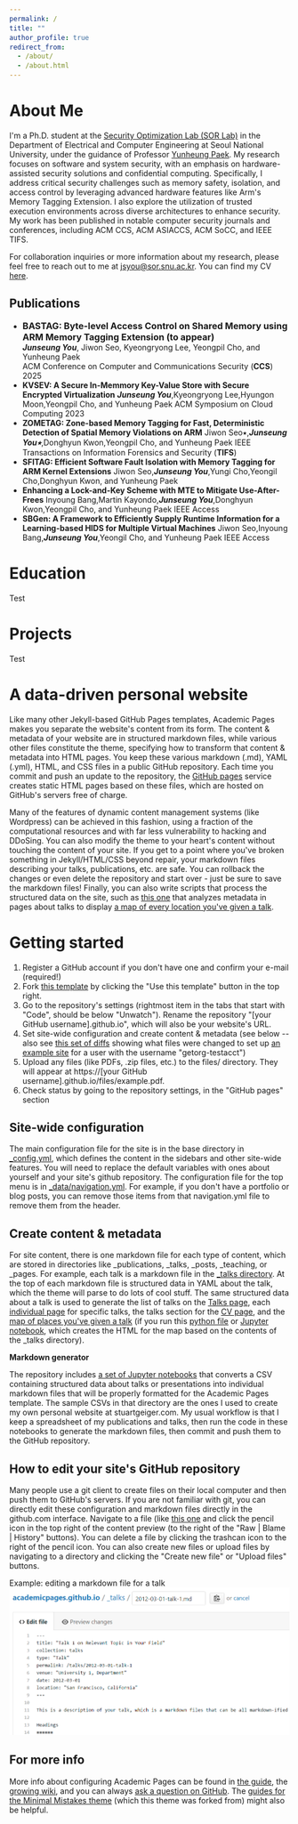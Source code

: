 ```yaml
---
permalink: /
title: ""
author_profile: true
redirect_from: 
  - /about/
  - /about.html
---
```


About Me
======
I'm a Ph.D. student at the [Security Optimization Lab (SOR Lab)](http://sor.snu.ac.kr) in the Department of Electrical and Computer Engineering at Seoul National University, under the guidance of Professor [Yunheung Paek](http://sor.snu.ac.kr/document/ypaek). My research focuses on software and system security, with an emphasis on hardware-assisted security solutions and confidential computing. Specifically, I address critical security challenges such as memory safety, isolation, and access control by leveraging advanced hardware features like Arm's Memory Tagging Extension. I also explore the utilization of trusted execution environments across diverse architectures to enhance security. My work has been published in notable computer security journals and conferences, including ACM CCS, ACM ASIACCS, ACM SoCC, and IEEE TIFS.

For collaboration inquiries or more information about my research, please feel free to reach out to me at jsyou@sor.snu.ac.kr. You can find my CV [here]().

Publications
------
- <span style="font-size: 16px;">**BASTAG: Byte-level Access Control on Shared Memory using ARM Memory Tagging Extension (to appear)**</span><br>
  <span style="font-size: 14px;">_**Junseung You**_, Jiwon Seo, Kyeongryong Lee, Yeongpil Cho, and Yunheung Paek</span><br>
  <span style="font-size: 14px;">ACM Conference on Computer and Communications Security (**CCS**) 2025</span><br>
- **KVSEV: A Secure In-Memmory Key-Value Store with Secure Encrypted Virtualization**
  _**Junseung You**_,Kyeongryong Lee,Hyungon Moon,Yeongpil Cho, and Yunheung Paek
  ACM Symposium on Cloud Computing 2023
- **ZOMETAG: Zone-based Memory Tagging for Fast, Deterministic Detection of Spatial Memory Violations on ARM**
  Jiwon Seo⭑,_**Junseung You⭑**_,Donghyun Kwon,Yeongpil Cho, and Yunheung Paek
  IEEE Transactions on Information Forensics and Security (**TIFS**)
- **SFITAG: Efficient Software Fault Isolation with Memory Tagging for ARM Kernel Extensions**
  Jiwon Seo,_**Junseung You**_,Yungi Cho,Yeongil Cho,Donghyun Kwon, and Yunheung Paek
- **Enhancing a Lock-and-Key Scheme with MTE to Mitigate Use-After-Frees**
  Inyoung Bang,Martin Kayondo,_**Junseung You**_,Donghyun Kwon,Yeongpil Cho, and Yunheung Paek
  IEEE Access
- **SBGen: A Framework to Efficiently Supply Runtime Information for a Learning-based HIDS for Multiple Virtual Machines**
  Jiwon Seo,Inyoung Bang,_**Junseung You**_,Yeongil Cho, and Yunheung Paek
  IEEE Access



Education
======
Test




Projects
=======
Test

A data-driven personal website
======
Like many other Jekyll-based GitHub Pages templates, Academic Pages makes you separate the website's content from its form. The content & metadata of your website are in structured markdown files, while various other files constitute the theme, specifying how to transform that content & metadata into HTML pages. You keep these various markdown (.md), YAML (.yml), HTML, and CSS files in a public GitHub repository. Each time you commit and push an update to the repository, the [GitHub pages](https://pages.github.com/) service creates static HTML pages based on these files, which are hosted on GitHub's servers free of charge.

Many of the features of dynamic content management systems (like Wordpress) can be achieved in this fashion, using a fraction of the computational resources and with far less vulnerability to hacking and DDoSing. You can also modify the theme to your heart's content without touching the content of your site. If you get to a point where you've broken something in Jekyll/HTML/CSS beyond repair, your markdown files describing your talks, publications, etc. are safe. You can rollback the changes or even delete the repository and start over - just be sure to save the markdown files! Finally, you can also write scripts that process the structured data on the site, such as [this one](https://github.com/academicpages/academicpages.github.io/blob/master/talkmap.ipynb) that analyzes metadata in pages about talks to display [a map of every location you've given a talk](https://academicpages.github.io/talkmap.html).

Getting started
======
1. Register a GitHub account if you don't have one and confirm your e-mail (required!)
1. Fork [this template](https://github.com/academicpages/academicpages.github.io) by clicking the "Use this template" button in the top right. 
1. Go to the repository's settings (rightmost item in the tabs that start with "Code", should be below "Unwatch"). Rename the repository "[your GitHub username].github.io", which will also be your website's URL.
1. Set site-wide configuration and create content & metadata (see below -- also see [this set of diffs](http://archive.is/3TPas) showing what files were changed to set up [an example site](https://getorg-testacct.github.io) for a user with the username "getorg-testacct")
1. Upload any files (like PDFs, .zip files, etc.) to the files/ directory. They will appear at https://[your GitHub username].github.io/files/example.pdf.  
1. Check status by going to the repository settings, in the "GitHub pages" section

Site-wide configuration
------
The main configuration file for the site is in the base directory in [_config.yml](https://github.com/academicpages/academicpages.github.io/blob/master/_config.yml), which defines the content in the sidebars and other site-wide features. You will need to replace the default variables with ones about yourself and your site's github repository. The configuration file for the top menu is in [_data/navigation.yml](https://github.com/academicpages/academicpages.github.io/blob/master/_data/navigation.yml). For example, if you don't have a portfolio or blog posts, you can remove those items from that navigation.yml file to remove them from the header. 

Create content & metadata
------
For site content, there is one markdown file for each type of content, which are stored in directories like _publications, _talks, _posts, _teaching, or _pages. For example, each talk is a markdown file in the [_talks directory](https://github.com/academicpages/academicpages.github.io/tree/master/_talks). At the top of each markdown file is structured data in YAML about the talk, which the theme will parse to do lots of cool stuff. The same structured data about a talk is used to generate the list of talks on the [Talks page](https://academicpages.github.io/talks), each [individual page](https://academicpages.github.io/talks/2012-03-01-talk-1) for specific talks, the talks section for the [CV page](https://academicpages.github.io/cv), and the [map of places you've given a talk](https://academicpages.github.io/talkmap.html) (if you run this [python file](https://github.com/academicpages/academicpages.github.io/blob/master/talkmap.py) or [Jupyter notebook](https://github.com/academicpages/academicpages.github.io/blob/master/talkmap.ipynb), which creates the HTML for the map based on the contents of the _talks directory).

**Markdown generator**

The repository includes [a set of Jupyter notebooks](https://github.com/academicpages/academicpages.github.io/tree/master/markdown_generator
) that converts a CSV containing structured data about talks or presentations into individual markdown files that will be properly formatted for the Academic Pages template. The sample CSVs in that directory are the ones I used to create my own personal website at stuartgeiger.com. My usual workflow is that I keep a spreadsheet of my publications and talks, then run the code in these notebooks to generate the markdown files, then commit and push them to the GitHub repository.

How to edit your site's GitHub repository
------
Many people use a git client to create files on their local computer and then push them to GitHub's servers. If you are not familiar with git, you can directly edit these configuration and markdown files directly in the github.com interface. Navigate to a file (like [this one](https://github.com/academicpages/academicpages.github.io/blob/master/_talks/2012-03-01-talk-1.md) and click the pencil icon in the top right of the content preview (to the right of the "Raw | Blame | History" buttons). You can delete a file by clicking the trashcan icon to the right of the pencil icon. You can also create new files or upload files by navigating to a directory and clicking the "Create new file" or "Upload files" buttons. 

Example: editing a markdown file for a talk
![Editing a markdown file for a talk](/images/editing-talk.png)

For more info
------
More info about configuring Academic Pages can be found in [the guide](https://academicpages.github.io/markdown/), the [growing wiki](https://github.com/academicpages/academicpages.github.io/wiki), and you can always [ask a question on GitHub](https://github.com/academicpages/academicpages.github.io/discussions). The [guides for the Minimal Mistakes theme](https://mmistakes.github.io/minimal-mistakes/docs/configuration/) (which this theme was forked from) might also be helpful.
